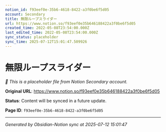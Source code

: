 ```yaml
---
notion_id: f93eef0e-35b6-4618-8422-a3f0be6f5d05
account: Secondary
title: 無限ループスライダー
url: https://www.notion.so/f93eef0e35b646188422a3f0be6f5d05
created_time: 2022-05-08T23:54:00.000Z
last_edited_time: 2022-05-08T23:54:00.000Z
sync_status: placeholder
sync_time: 2025-07-12T15:01:47.509926
---
```


# 無限ループスライダー

*🔄 This is a placeholder file from Notion Secondary account.*

**Original URL**: https://www.notion.so/f93eef0e35b646188422a3f0be6f5d05

**Status**: Content will be synced in a future update.

**Page ID**: `f93eef0e-35b6-4618-8422-a3f0be6f5d05`

---

*Generated by Obsidian-Notion sync at 2025-07-12 15:01:47*
